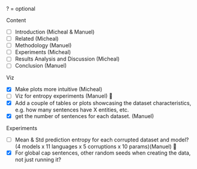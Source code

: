 ? = optional

Content
- [ ] Introduction (Micheal & Manuel)
- [ ] Related  (Micheal)
- [ ] Methodology (Manuel)
- [ ] Experiments (Micheal)
- [ ] Results Analysis and Discussion (Micheal)
- [ ] Conclusion (Manuel)

Viz
- [x] Make  plots more intuitive (Micheal)
- [ ] Viz for entropy experiments (Manuel) 🥹
- [x] Add a couple of tables or plots showcasing the dataset characteristics, e.g. how many sentences have X entities, etc.
- [x] get the number of sentences for each dataset. (Manuel)

Experiments
- [ ] Mean & Std prediction entropy for each corrupted dataset and model?  (4 models x 11 languages x 5 corruptions x 10 params)(Manuel) 🥹
- [x] For global cap sentences, other random seeds when creating the data, not just running it?

